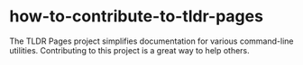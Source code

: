 # how-to-contribute-to-tldr-pages
The TLDR Pages project simplifies documentation for various command-line utilities. Contributing to this project is a great way to help others.
